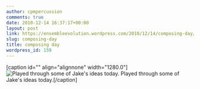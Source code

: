 ```yaml
---
author: cpmpercussion
comments: true
date: 2010-12-14 16:37:17+00:00
layout: post
link: https://ensembleevolution.wordpress.com/2010/12/14/composing-day/
slug: composing-day
title: composing day
wordpress_id: 159
---
```


[caption id="" align="alignnone" width="1280.0"]![Played through some of Jake's ideas today.](https://ensembleevolution.files.wordpress.com/2010/12/fd542-img.jpg) Played through some of Jake's ideas today.[/caption]

